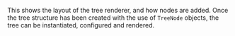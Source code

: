 This shows the layout of the tree renderer, and how nodes are
added. Once the tree structure has been created with the use
of `TreeNode` objects, the tree can be instantiated, configured
and rendered.
